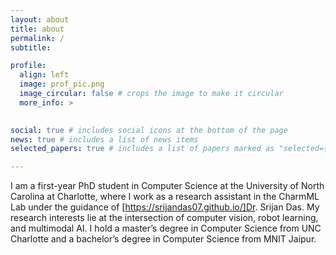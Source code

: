 ```yaml
---
layout: about
title: about
permalink: /
subtitle: 

profile:
  align: left
  image: prof_pic.png
  image_circular: false # crops the image to make it circular
  more_info: >
    

social: true # includes social icons at the bottom of the page
news: true # includes a list of news items
selected_papers: true # includes a list of papers marked as "selected={true}"

---
```

I am a first-year PhD student in Computer Science at the University of North Carolina at Charlotte, where I work as a research assistant in the CharmML Lab under the guidance of [https://srijandas07.github.io/]Dr. Srijan Das. My research interests lie at the intersection of computer vision, robot learning, and multimodal AI. I hold a master’s degree in Computer Science from UNC Charlotte and a bachelor’s degree in Computer Science from MNIT Jaipur. 

<!-- My passion for research was ignited during my master’s program, where I actively contributed to several conferences.   -->

<!-- 
Link to your social media connections, too. This theme is set up to use [Font Awesome icons](https://fontawesome.com/) and [Academicons](https://jpswalsh.github.io/academicons/), like the ones below. Add your Facebook, Twitter, LinkedIn, Google Scholar, or just disable all of them. -->
